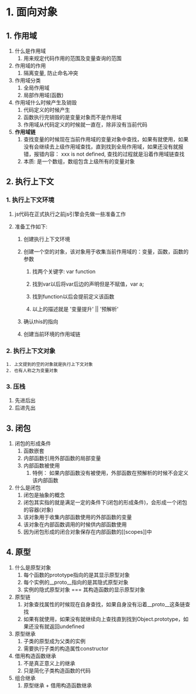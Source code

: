 # 1. 面向对象

## 1. 作用域

1. 什么是作用域
   1. 用来规定代码作用的范围及变量查询的范围
2. 作用域的作用
   1. 隔离变量, 防止命名冲突
3. 作用域分类
   1. 全局作用域
   2. 局部作用域(函数)
4. 作用域什么时候产生及销毁
   1. 代码定义的时候产生
   2. 函数执行完销毁的是变量对象而不是作用域
   3. 作用域从代码定义的时候就一直在，除非没有当前代码
5. **作用域链**
   1. 查找变量的时候现在当前作用域的变量对象中查找，如果有就使用，如果没有会继续去上级作用域查找，直到找到全局作用域，如果还没有就报错，报错内容： xxx is not defined, 查找的过程就是沿着作用域链查找
   2. 本质: 是一个数组，数组包含上级所有的变量对象

## 2. 执行上下文

### 1. 执行上下文环境

1. js代码在正式执行之前js引擎会先做一些准备工作

2. 准备工作如下:

   1. 创建执行上下文环境

   2. 创建一个空的对象，该对象用于收集当前作用域的：变量，函数，函数的参数

      1. 找两个关键字: var function

      2. 找到var以后将var后边的声明但是不赋值，var a;

      3. 找到function以后会提前定义该函数

      4. 以上的描述就是  '变量提升' || '预解析'

         

   3. 确认this的指向

   4. 创建当前环境的作用域链

### 2. 执行上下文对象

	1. 上文提到的空的对象就是执行上下文对象
 	2. 也有人称之为变量对象

### 3.  压栈

1. 先进后出
2. 后进先出

## 3. 闭包

1. 闭包的形成条件
   1. 函数嵌套
   2. 内部函数引用外部函数的局部变量
   3. 内部函数被使用
      1. 特例： 如果内部函数没有被使用，外部函数在预解析的时候不会定义该内部函数
2. 什么是闭包
   1. 闭包是抽象的概念
   2. 闭包其实指的就是满足一定的条件下(闭包的形成条件)，会形成一个闭包的容器(对象)
   3. 该对象用于收集内部函数使用的外部函数的变量
   4. 该对象在内部函数调用的时候供内部函数使用
   5. 因为闭包形成的闭合对象保存在内部函数的[[scopes]]中



## 4. 原型

1. 什么是原型对象
   1. 每个函数的prototype指向的是其显示原型对象
   2. 每个实例的__proto__指向的是其隐式原型对象
   3. 实例的隐式原型对象 === 其构造函数的显示原型对象
2. 原型链
   1. 对象查找属性的时候现在自身查找，如果自身没有沿着__proto__这条链查找
   2. 如果有就使用，如果没有就继续向上查找直到找到Object.prototype，如果还没有就返回undefined
3. 原型继承
   1. 子类的原型成为父类的实例
   2. 需要执行子类的构造属性constructor
4. 借用构造函数继承
   1. 不是真正意义上的继承
   2. 只是简化子类构造函数的代码
5. 组合继承
   1. 原型继承 + 借用构造函数继承





















